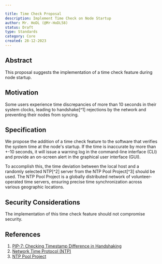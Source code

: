 ```yaml
---

title: Time Check Proposal
description: Implement Time Check on Node Startup
author: Mr. HoDL (@Mr-HoDL58)
status: Draft
type: Standards
category: Core
created: 28-12-2023
---
```


## Abstract

This proposal suggests the implementation of a time check feature during node startup.

## Motivation

Some users experience time discrepancies of more than 10 seconds in their system clocks, leading to handshake[^1] rejections by the network and preventing their nodes from syncing.

## Specification

We propose the addition of a time check feature to the software that verifies the system time at the node's startup.
If the time is inaccurate by more than +-10 seconds, it will issue a warning log in the command-line interface (CLI) and provide an on-screen alert in the graphical user interface (GUI).

To accomplish this, the time deviation between the local host and a randomly selected NTP[^2] server from the NTP Pool Project[^3] should be used. The NTP Pool Project is a globally distributed network of volunteer-operated time servers, ensuring precise time synchronization across various geographic locations.

## Security Considerations

The implementation of this time check feature should not compromise security.

## References

1. [PIP-7: Checking Timestamp Difference in Handshaking](https://pips.pactus.org/PIPs/pip-7)
2. [Network Time Protocol (NTP)](https://en.wikipedia.org/wiki/Network_Time_Protocol)
3. [NTP Pool Project](https://www.ntppool.org/)
